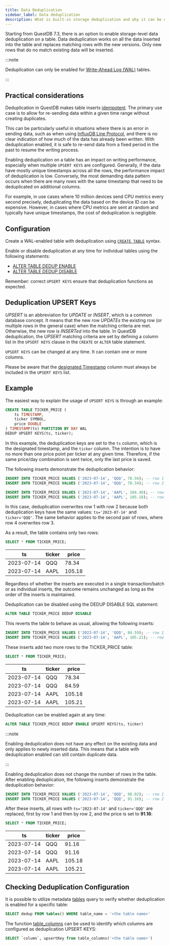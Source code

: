 ```yaml
---
title: Data Deduplication
sidebar_label: Data deduplication
description: What is built-in storage deduplication and why it can be useful.
---
```


Starting from QuestDB 7.3, there is an option to enable storage-level data
deduplication on a table. Data deduplication works on all the data inserted into
the table and replaces matching rows with the new versions. Only new rows that
do no match existing data will be inserted.

:::note

Deduplication can only be enabled for
[Write-Ahead Log (WAL)](/docs/concept/write-ahead-log) tables.

:::

## Practical considerations

Deduplication in QuestDB makes table inserts
[idempotent](https://en.wikipedia.org/wiki/Idempotence). The primary use case is
to allow for re-sending data within a given time range without creating
duplicates.

This can be particularly useful in situations where there is an error in sending
data, such as when using
[InfluxDB Line Protocol](/docs/reference/api/ilp/overview), and there is no
clear indication of how much of the data has already been written. With
deduplication enabled, it is safe to re-send data from a fixed period in the
past to resume the writing process.

Enabling deduplication on a table has an impact on writing performance,
especially when multiple `UPSERT KEYS` are configured. Generally, if the data
have mostly unique timestamps across all the rows, the performance impact of
deduplication is low. Conversely, the most demanding data pattern occurs when
there are many rows with the same timestamp that need to be deduplicated on
additional columns.

For example, in use cases where 10 million devices send CPU metrics every second
precisely, deduplicating the data based on the device ID can be expensive.
However, in cases where CPU metrics are sent at random and typically have unique
timestamps, the cost of deduplication is negligible.

## Configuration

Create a WAL-enabled table with deduplication using
[`CREATE TABLE`](/docs/reference/sql/create-table/#deduplication) syntax.

Enable or disable deduplication at any time for individual tables using the
following statements:

- [ALTER TABLE DEDUP ENABLE ](/docs/reference/sql/alter-table-enable-deduplication)
- [ALTER TABLE DEDUP DISABLE](/docs/reference/sql/alter-table-disable-deduplication)

Remember: correct `UPSERT KEYS` ensure that deduplication functions as expected.

## Deduplication UPSERT Keys

_UPSERT_ is an abbreviation for _UPDATE_ or _INSERT_, which is a common database
concept. It means that the new row _UPDATEs_ the existing row (or multiple rows
in the general case) when the matching criteria are met. Otherwise, the new row
is _INSERTed_ into the table. In QuestDB deduplication, the _UPSERT_ matching
criteria are set by defining a column list in the `UPSERT KEYS` clause in the
`CREATE` or `ALTER` table statement.

`UPSERT KEYS` can be changed at any time. It can contain one or more columns.

Please be aware that the [designated Timestamp](/docs/concept/designated-timestamp) 
column must always be included in the `UPSERT KEYS` list.


## Example

The easiest way to explain the usage of `UPSERT KEYS` is through an example:

```sql
CREATE TABLE TICKER_PRICE (
    ts TIMESTAMP,
    ticker SYMBOL,
    price DOUBLE
) TIMESTAMP(ts) PARTITION BY DAY WAL
DEDUP UPSERT KEYS(ts, ticker);
```

In this example, the deduplication keys are set to the `ts` column, which is the
designated timestamp, and the `ticker` column. The intention is to have no more
than one price point per ticker at any given time. Therefore, if the same
price/day combination is sent twice, only the last price is saved.

The following inserts demonstrate the deduplication behavior:

```sql
INSERT INTO TICKER_PRICE VALUES ('2023-07-14', 'QQQ', 78.56); -- row 1
INSERT INTO TICKER_PRICE VALUES ('2023-07-14', 'QQQ', 78.34); -- row 2

INSERT INTO TICKER_PRICE VALUES ('2023-07-14', 'AAPL', 104.40); -- row 3
INSERT INTO TICKER_PRICE VALUES ('2023-07-14', 'AAPL', 105.18); -- row 4
```

In this case, deduplication overwrites row 1 with row 2 because both
deduplication keys have the same values: `ts='2023-07-14'` and `ticker='QQQ'`.
The same behavior applies to the second pair of rows, where row 4 overwrites
row 3.

As a result, the table contains only two rows:

```sql
SELECT * FROM TICKER_PRICE;
```

| ts         | ticker | price  |
| ---------- | ------ | ------ |
| 2023-07-14 | QQQ    | 78.34  |
| 2023-07-14 | AAPL   | 105.18 |

Regardless of whether the inserts are executed in a single transaction/batch or
as individual inserts, the outcome remains unchanged as long as the order of the
inserts is maintained.

Deduplication can be disabled using the DEDUP DISABLE SQL statement:

```sql
ALTER TABLE TICKER_PRICE DEDUP DISABLE
```

This reverts the table to behave as usual, allowing the following inserts:

```sql
INSERT INTO TICKER_PRICE VALUES ('2023-07-14', 'QQQ', 84.59); -- row 1
INSERT INTO TICKER_PRICE VALUES ('2023-07-14', 'AAPL', 105.21); -- row 2
```

These inserts add two more rows to the TICKER_PRICE table:

```sql
SELECT * FROM TICKER_PRICE;
```

| ts         | ticker | price  |
| ---------- | ------ | ------ |
| 2023-07-14 | QQQ    | 78.34  |
| 2023-07-14 | QQQ    | 84.59  |
| 2023-07-14 | AAPL   | 105.18 |
| 2023-07-14 | AAPL   | 105.21 |

Deduplication can be enabled again at any time:

```sql
ALTER TABLE TICKER_PRICE DEDUP ENABLE UPSERT KEYS(ts, ticker)
```

:::note

Enabling deduplication does not have any effect on the existing data and only
applies to newly inserted data. This means that a table with deduplication
enabled can still contain duplicate data.

:::

Enabling deduplication does not change the number of rows in the table. After
enabling deduplication, the following inserts demonstrate the deduplication
behavior:

```sql
INSERT INTO TICKER_PRICE VALUES ('2023-07-14', 'QQQ', 98.02); -- row 1
INSERT INTO TICKER_PRICE VALUES ('2023-07-14', 'QQQ', 91.16); -- row 2
```

After these inserts, all rows with `ts='2023-07-14'` and `ticker='QQQ'` are
replaced, first by row 1 and then by row 2, and the price is set to **91.16**:

```sql
SELECT * FROM TICKER_PRICE;
```

| ts         | ticker | price  |
| ---------- | ------ | ------ |
| 2023-07-14 | QQQ    | 91.16  |
| 2023-07-14 | QQQ    | 91.16  |
| 2023-07-14 | AAPL   | 105.18 |
| 2023-07-14 | AAPL   | 105.21 |

## Checking Deduplication Configuration

It is possible to utilize metadata
[tables](/docs/reference/function/meta#tables) query to verify whether
deduplication is enabled for a specific table:

```sql
SELECT dedup FROM tables() WHERE table_name = '<the table name>'
```

The function [table_columns](/docs/reference/function/meta#table_columns) can be
used to identify which columns are configured as deduplication UPSERT KEYS:

```sql
SELECT `column`, upsertKey from table_columns('<the table name>')
```
